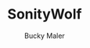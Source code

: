 ---
# General
    # head
layout: index
title: SonityWolf
andtek: Andtek Empire
andtekpage: http://andtek.pro/empire
description: The Blockc[AI]n Wolf
keywords: global, template, html, sass, jquery
author: Bucky Maler
shorttitle: Sonity
favicon: assets/assets/img/favicon.ico
header_maincss: assets/assets/css/main.css

# SonityWolf Logo
imglogo: assets/assets/img/Andtek Empire.png

# Message of Devices
device_message: Sonity has so much to offer that we must request you orient your device to portrait or find a larger screen. You won't be disappointed.

# Banner
banner_title: Explore<br>Sonity<br>Wolf
cta_learn: Learn More

# WHat?
what:
    title: What is Sonity Wolf?

    slides:
        - slide:
          number: 1
          img: assets/assets/img/iphone.jpg
          title: Native app for phone
          description: SonityWolf will be natively compatible with Android and iOS, each app is going to be also a GPU native node added to the network.
        - slide:
          align: -left
          number: 2
          img: assets/assets/img/pet.jpg
          title: Virtual AI pet Utility Tokens
          description: Sonity originally was an AI Social Community manager python script, but we decided to take it to the next level.
        - slide:
          align: -center
          number: 3
          img: assets/assets/img/husky vs cat.jpg
          title: We are criptokitties <br> On steroids!
          description: Everybody knows that dogs are better that cats, or at least they don’t think that they are better that you or want you dead.
        - slide:
          align: -right
          number: 4
          img: assets/assets/img/about/synapse.png
          title: SynapseGL.network node
          description: Sonity needs high end general computing power, this can be achieved with a swarm of phones GPUs that are going to render every single gradient of the Blockc[AI]n, and you will get sonity tokens for leasing your GPU for this tasks.
        - slide:
          number: 5
          img: assets/assets/img/about/block ai.png
          title: Blockc[AI]n technology
          description: Since we need general computing power, not hashing power to power up sonity, to achieve our general Sonity AI we want this to be a decentralized network, in a nutshell, Sonity is going to be the first app to implement a proprietary concept called Proof of Gradient.
        - slide:
          number: 6
          img: assets/assets/img/marketplace.png
          title: Marketplace and SDK
          description: You can use and create apps that runs on Sonity-Framework on top of SonityWolf.
        

how:
    title: Check out our <br>repos!
    github_repos: https://github.com/SonityWolf
    title_repos: GitHub repos
    aboutusimg: assets/assets/img/introduction-visual.png
    aboutusalt: About Us

    projectstitle: Related projects
    projects:
        - slide:
          github: https://eos.io/
          title: EOS
        - slide:
          github: https://www.tensorflow.org/
          title: TensorFlow
        - slide:
          github: https://www.openmined.org/
          title: OpenMined

who:
    title: Our Founders

    founders:
        - slide:
          align: -left
          linkedin: https://www.linkedin.com/in/henningdekant/
          img: assets/assets/img/henningdekant.jpg
          title: "Henning Dekant: <strong>Investor</strong>"
          description: My passion is to anticipate and facilitate fundamental trends in IT that will shape how we do business. I am fascinated with the change that blockchain and quantum information technology will bring.
        - slide:
          align: -center
          linkedin: https://www.linkedin.com/in/andtek/
          img: assets/assets/img/ianandtek.jpg
          title: "Ian Andtek: <strong>Founder</strong>"
          description: Art and technology lover, Into Machine Learning, Quantum Machine Learning, Quantum computing, Blockchain Development and Music and all those unusual combinations.
        - slide:
          align: -right
          linkedin: https://www.linkedin.com/in/scott-horlacher-0b5607164/
          img: assets/assets/img/scotthorlacher.jpg
          title: "Scott Horlacher: <strong>Developer</strong>"
          description: Full-stack developer, ghost-writer and all-around creative person Electrical &amp; Biomedical Engineering graduate with a passion for all things Javascript Hands-on experience with IoT &amp; Ethereum, fluent in python.

join_us:
    join_us_title: Want to join us?

    options:
        - option:
          title: a
          buttons:
            - button:
              title: App Programming
              number: 1
            - button:
              title: Graphic Design
              number: 2
            - button:
              title: Motion Design
              number: 3
            - button:
              title: UX Design
              number: 4
        - option:
          title: b
          buttons:
            - button:
              title: Blockchain
              number: 5
            - button:
              title: Webdesign
              number: 6
            - button:
              title: Investment
              number: 7
            - button:
              title: Marketing
              number: 8
            - button:
              title: EOS
              number: 9


# Scripts
scripts_jquery: https://ajax.googleapis.com/ajax/libs/jquery/2.2.4/jquery.min.js
scripts_vendor: window.jQuery || document.write('<script src="assets/assets/js/vendor/jquery-2.2.4.min.js"><\/script>')
scripts_functions: assets/assets/js/functions-min.js
---